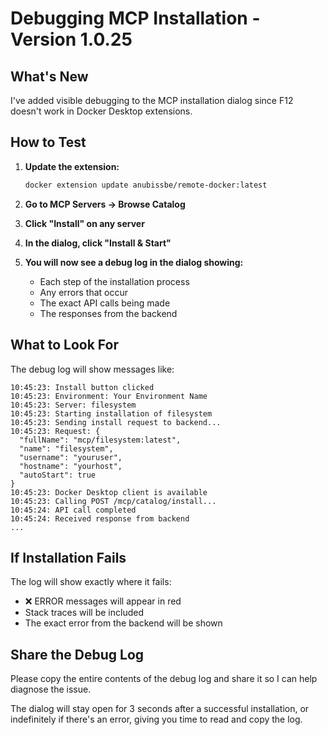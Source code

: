 # Debugging MCP Installation - Version 1.0.25

## What's New
I've added visible debugging to the MCP installation dialog since F12 doesn't work in Docker Desktop extensions.

## How to Test

1. **Update the extension:**
   ```bash
   docker extension update anubissbe/remote-docker:latest
   ```

2. **Go to MCP Servers → Browse Catalog**

3. **Click "Install" on any server**

4. **In the dialog, click "Install & Start"**

5. **You will now see a debug log in the dialog showing:**
   - Each step of the installation process
   - Any errors that occur
   - The exact API calls being made
   - The responses from the backend

## What to Look For

The debug log will show messages like:
```
10:45:23: Install button clicked
10:45:23: Environment: Your Environment Name
10:45:23: Server: filesystem
10:45:23: Starting installation of filesystem
10:45:23: Sending install request to backend...
10:45:23: Request: {
  "fullName": "mcp/filesystem:latest",
  "name": "filesystem",
  "username": "youruser",
  "hostname": "yourhost",
  "autoStart": true
}
10:45:23: Docker Desktop client is available
10:45:23: Calling POST /mcp/catalog/install...
10:45:24: API call completed
10:45:24: Received response from backend
...
```

## If Installation Fails

The log will show exactly where it fails:
- ❌ ERROR messages will appear in red
- Stack traces will be included
- The exact error from the backend will be shown

## Share the Debug Log

Please copy the entire contents of the debug log and share it so I can help diagnose the issue.

The dialog will stay open for 3 seconds after a successful installation, or indefinitely if there's an error, giving you time to read and copy the log.